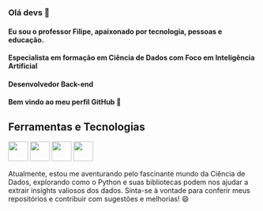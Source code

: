 ### Olá devs 👋

#### Eu sou o professor Filipe, apaixonado por tecnologia, pessoas e educação.

#### Especialista em formação em Ciência de Dados com Foco em Inteligência Artificial

#### Desenvolvedor Back-end

#### Bem vindo ao meu perfil GitHub 👋

<!--
**dacasfilipe/dacasfilipe** is a ✨ _special_ ✨ repository because its `README.md` (this file) appears on your GitHub profile.

Here are some ideas to get you started:

- 🔭 I’m currently working on ...
- 🌱 I’m currently learning ...
- 👯 I’m looking to collaborate on ...
- 🤔 I’m looking for help with ...
- 💬 Ask me about ...
- 📫 How to reach me: ...
- 😄 Pronouns: ...
- ⚡ Fun fact: ...
-->

## Ferramentas e Tecnologias
<img src="https://cdn.jsdelivr.net/gh/devicons/devicon/icons/javascript/javascript-plain.svg" width="40" height="40"/> <img src="https://cdn.jsdelivr.net/gh/devicons/devicon/icons/java/java-original.svg" width="40" height="40"/> <img src="https://cdn.jsdelivr.net/gh/devicons/devicon/icons/html5/html5-original-wordmark.svg" width="40" height="40" /> <img src="https://cdn.jsdelivr.net/gh/devicons/devicon/icons/python/python-original.svg" width="40" height="40" />

Atualmente, estou me aventurando pelo fascinante mundo da Ciência de Dados, explorando como o Python e suas bibliotecas podem nos ajudar a extrair insights valiosos dos dados. Sinta-se à vontade para conferir meus repositórios e contribuir com sugestões e melhorias! 😄
          
          

          
          
          
